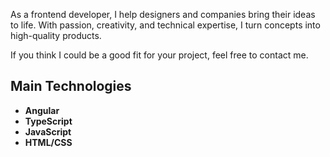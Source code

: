 As a frontend developer, I help designers and companies bring their ideas to life. With passion, creativity, and technical expertise, I turn concepts into high-quality products.

If you think I could be a good fit for your project, feel free to contact me.

## Main Technologies

- **Angular**
- **TypeScript**
- **JavaScript**
- **HTML/CSS**
